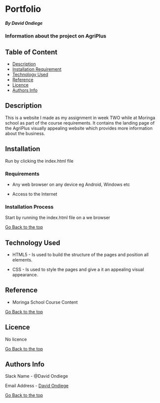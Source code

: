 # Portfolio

##### By David Ondiege
### Information about the project on AgriPlus

## Table of Content

+ [Description](#description)
+ [Installation Requirement](#Installation)
+ [Technology Used](#technology-used)
+ [Reference](#reference)
+ [Licence](#licence)
+ [Authors Info](#author-Info)

## Description
<p>This is  a website I made as my assignment in week TWO while at Moringa school as part of the course requirements. It contains the landing page of the AgriPlus visually appealing website which provides more information about the business.</p>

## Installation

<p>Run by clicking the index.html file</p>

### Requirements

* Any web browser on any device eg Android, Windows etc

* Access to the Internet

### Installation Process
<p>Start by running the index.html file on a we browser</p>

[Go Back to the top](#portfolio)
## Technology Used
* HTML5 - Is used to build the structure of the pages and position all elements.

* CSS - Is used to style the pages and give a it an appealing visual appearance.

## Reference
* Moringa School Course Content

[Go Back to the top](#portfolio)

## Licence

No licence

[Go Back to the top](#portfolio)

## Authors Info

Slack Name - @David Ondiege

Email Address - [David Ondiege](david.ondiege@student.moringaschool.com)

[Go Back to the top](#portfolio)